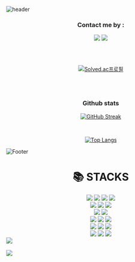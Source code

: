 
![header](https://capsule-render.vercel.app/api?type=waving&color=gradient&height=200&section=header&text=Hello%20World!%20Welcome%20to%20taekto's%20Github.&fontSize=30&animation=fadeIn&fontAlignY=45&descAlignY=51&descAlign=62)

<div align="center">
    <h3>
        <font color="#202020">Contact me by :</font>
    </h3>
</div>

<p align = "center">
    <a href="https://taekputer.tistory.com/"><img src="https://img.shields.io/badge/Tistory-000000?style=for-the-badge&logo=Tistory&logoColor=white"></a>
    <a href="mailto:taekputer@gmail.com"><img src="https://img.shields.io/badge/Gmail-000000?style=for-the-badge&logo=Gmail&logoColor=white"></a>
</p>

<br><br>

<div align="center">
  
[![Solved.ac프로필](http://mazassumnida.wtf/api/v2/generate_badge?boj=taekputer)](https://solved.ac/taekputer)
  
</div>

<br><br>


<div align="center">
    <h3>
        <font color="#202020">Github stats</font>
    </h3>
</div>


<div align = "center">
  
[![GitHub Streak](https://streak-stats.demolab.com/?user=taekto&theme=light)](https://git.io/streak-stats)
  
<br>
  
[![Top Langs](https://github-readme-stats.vercel.app/api/top-langs/?username=taekto&layout=compact&theme=light&hide=)](https://github.com/anuraghazra/github-readme-stats)

</div>




![Footer](https://capsule-render.vercel.app/api?type=waving&color=gradient&height=200&section=footer)

<div align=center><h1>📚 STACKS</h1></div>

<div align=center> 
  <img src="https://img.shields.io/badge/java-007396?style=for-the-badge&logo=java&logoColor=white">
  <img src="https://img.shields.io/badge/spring-6DB33F?style=for-the-badge&logo=spring&logoColor=white">
  <img src="https://img.shields.io/badge/python-3776AB?style=for-the-badge&logo=python&logoColor=white">
  <img src="https://img.shields.io/badge/flask-000000?style=for-the-badge&logo=flask&logoColor=white">
  <br>
  
  <img src="https://img.shields.io/badge/html5-E34F26?style=for-the-badge&logo=html5&logoColor=white"> 
  <img src="https://img.shields.io/badge/css-1572B6?style=for-the-badge&logo=css3&logoColor=white"> 
  <img src="https://img.shields.io/badge/javascript-F7DF1E?style=for-the-badge&logo=javascript&logoColor=black"> 
  <br>

  <img src="https://img.shields.io/badge/react-61DAFB?style=for-the-badge&logo=react&logoColor=black"> 
  <img src="https://img.shields.io/badge/vue.js-4FC08D?style=for-the-badge&logo=vue.js&logoColor=white"> 
  <br>
  
  <img src="https://img.shields.io/badge/mysql-4479A1?style=for-the-badge&logo=mysql&logoColor=white"> 
  <img src="https://img.shields.io/badge/mariaDB-003545?style=for-the-badge&logo=mariaDB&logoColor=white"> 
  <img src="https://img.shields.io/badge/firebase-FFCA28?style=for-the-badge&logo=firebase&logoColor=white">
  <br>
   
  <img src="https://img.shields.io/badge/linux-FCC624?style=for-the-badge&logo=linux&logoColor=black"> 
  <img src="https://img.shields.io/badge/amazonaws-232F3E?style=for-the-badge&logo=amazonaws&logoColor=white"> 
  <img src="https://img.shields.io/badge/apache tomcat-F8DC75?style=for-the-badge&logo=apachetomcat&logoColor=white">
  <br>
  
  <img src="https://img.shields.io/badge/github-181717?style=for-the-badge&logo=github&logoColor=white">
  <img src="https://img.shields.io/badge/git-F05032?style=for-the-badge&logo=git&logoColor=white">
  <img src="https://img.shields.io/badge/fontawesome-339AF0?style=for-the-badge&logo=fontawesome&logoColor=white">
  <br>
</div>

<div>
  <img src="https://github-readme-stats.vercel.app/api/top-langs/?username=taekto&layout=compact"><br><br>
  <img src="https://github-readme-stats.vercel.app/api?username=taekto&show_icons=true">
</div>


